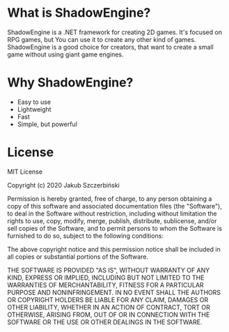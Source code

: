 # What is ShadowEngine?
ShadowEngine is a .NET framework for creating 2D games. It's focused on RPG games, but You can use it to create any other kind of games. ShadowEngine is a good choice for creators, that want to create a small game without using giant game engines.

# Why ShadowEngine?
* Easy to use
* Lightweight
* Fast
* Simple, but powerful

# License
MIT License

Copyright (c) 2020 Jakub Szczerbiński

Permission is hereby granted, free of charge, to any person obtaining a copy
of this software and associated documentation files (the "Software"), to deal
in the Software without restriction, including without limitation the rights
to use, copy, modify, merge, publish, distribute, sublicense, and/or sell
copies of the Software, and to permit persons to whom the Software is
furnished to do so, subject to the following conditions:

The above copyright notice and this permission notice shall be included in all
copies or substantial portions of the Software.

THE SOFTWARE IS PROVIDED "AS IS", WITHOUT WARRANTY OF ANY KIND, EXPRESS OR
IMPLIED, INCLUDING BUT NOT LIMITED TO THE WARRANTIES OF MERCHANTABILITY,
FITNESS FOR A PARTICULAR PURPOSE AND NONINFRINGEMENT. IN NO EVENT SHALL THE
AUTHORS OR COPYRIGHT HOLDERS BE LIABLE FOR ANY CLAIM, DAMAGES OR OTHER
LIABILITY, WHETHER IN AN ACTION OF CONTRACT, TORT OR OTHERWISE, ARISING FROM,
OUT OF OR IN CONNECTION WITH THE SOFTWARE OR THE USE OR OTHER DEALINGS IN THE
SOFTWARE.
